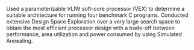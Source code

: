 Used a parameterizable VLIW soft-core processor (VEX) to determine a suitable architecture
for running four benchmark C programs. Conducted extensive Design Space Exploration
over a very large search space to obtain the most efficient processor design with a 
trade-off between performance, area utilization and power consumed by using Simulated Annealing.
